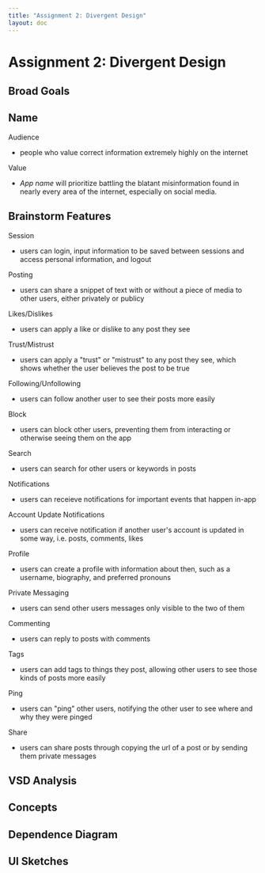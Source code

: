 ```yaml
---
title: "Assignment 2: Divergent Design"
layout: doc
---
```


# Assignment 2: Divergent Design

## Broad Goals

Name
- 

Audience
- people who value correct information extremely highly on the internet

Value
- *App name* will prioritize battling the blatant misinformation found in nearly every area of the internet, especially on social media. 

## Brainstorm Features

Session
- users can login, input information to be saved between sessions and access personal information, and logout

Posting
- users can share a snippet of text with or without a piece of media to other users, either privately or publicy

Likes/Dislikes
- users can apply a like or dislike to any post they see

Trust/Mistrust
- users can apply a "trust" or "mistrust" to any post they see, which shows whether the user believes the post to be true

Following/Unfollowing
- users can follow another user to see their posts more easily

Block
- users can block other users, preventing them from interacting or otherwise seeing them on the app

Search
- users can search for other users or keywords in posts

Notifications
- users can receieve notifications for important events that happen in-app

Account Update Notifications
- users can receive notification if another user's account is updated in some way, i.e. posts, comments, likes

Profile
- users can create a profile with information about then, such as a username, biography, and preferred pronouns

Private Messaging
- users can send other users messages only visible to the two of them

Commenting
- users can reply to posts with comments

Tags
- users can add tags to things they post, allowing other users to see those kinds of posts more easily

Ping
- users can "ping" other users, notifying the other user to see where and why they were pinged

Share
- users can share posts through copying the url of a post or by sending them private messages

## VSD Analysis

## Concepts

## Dependence Diagram

## UI Sketches